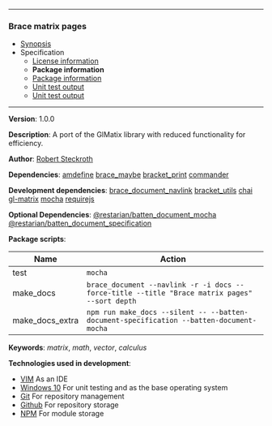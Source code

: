 
---
### Brace matrix pages
* [Synopsis](https://github.com/restarian/brace_matrix/blob/master/docs/synopsis.md)
* Specification
  * [License information](https://github.com/restarian/brace_matrix/blob/master/docs/specification/license_information.md)
  * **Package information**
  * [Package information](https://github.com/restarian/brace_matrix/blob/master/docs/specification/package_information.md)
  * [Unit test output](https://github.com/restarian/brace_matrix/blob/master/docs/specification/unit_test_output.md)
  * [Unit test output](https://github.com/restarian/brace_matrix/blob/master/docs/specification/unit_test_output.md)

--- 
 
**Version**: 1.0.0

**Description**: A port of the GlMatix library with reduced functionality for efficiency.

**Author**: [Robert Steckroth](mailto:RobertSteckroth@gmail.com)

**Dependencies**: [amdefine](https://npmjs.org/package/amdefine) [brace_maybe](https://npmjs.org/package/brace_maybe) [bracket_print](https://npmjs.org/package/bracket_print) [commander](https://npmjs.org/package/commander)

**Development dependencies**: [brace_document_navlink](https://npmjs.org/package/brace_document_navlink) [bracket_utils](https://npmjs.org/package/bracket_utils) [chai](https://npmjs.org/package/chai) [gl-matrix](https://npmjs.org/package/gl-matrix) [mocha](https://npmjs.org/package/mocha) [requirejs](https://npmjs.org/package/requirejs)

**Optional Dependencies**: [@restarian/batten_document_mocha](https://npmjs.org/package/@restarian/batten_document_mocha) [@restarian/batten_document_specification](https://npmjs.org/package/@restarian/batten_document_specification)

**Package scripts**:

| Name | Action |
| ---- | ------ |
 | test | ```mocha``` |
 | make_docs | ```brace_document --navlink -r -i docs --force-title --title "Brace matrix pages" --sort depth``` |
 | make_docs_extra | ```npm run make_docs --silent -- --batten-document-specification --batten-document-mocha``` |

**Keywords**: *matrix*, *math*, *vector*, *calculus*

**Technologies used in development**:
  * [VIM](https://www.vim.org) As an IDE
  * [Windows 10](https://www.microsoft.com/en-us/software-download/windows10) For unit testing and as the base operating system
  * [Git](https://git-scm.com) For repository management
  * [Github](https://github.com) For repository storage
  * [NPM](https://npmjs.org) For module storage
